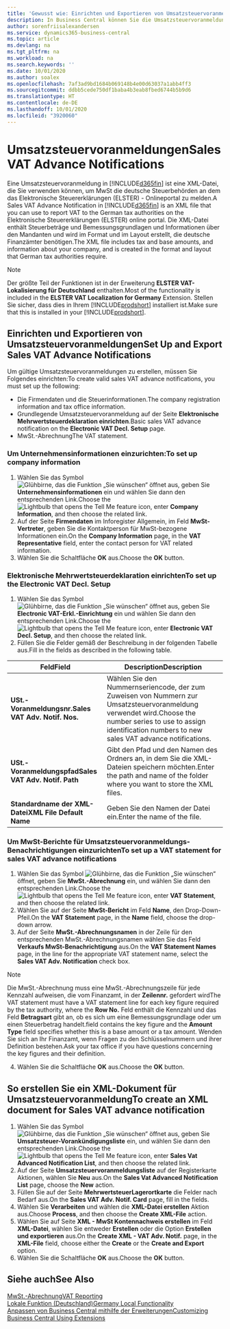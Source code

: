 ```yaml
---
title: 'Gewusst wie: Einrichten und Exportieren von Umsatzsteuervoranmeldungen'
description: In Business Central können Sie die Umsatzsteuervoranmeldungsdatei-Benachrichtigung elektronisch an das Portal übermitteln.
author: sorenfriisalexandersen
ms.service: dynamics365-business-central
ms.topic: article
ms.devlang: na
ms.tgt_pltfrm: na
ms.workload: na
ms.search.keywords: ''
ms.date: 10/01/2020
ms.author: soalex
ms.openlocfilehash: 7af3ad9bd1684b069148b4e00d63037a1abb4ff3
ms.sourcegitcommit: ddbb5cede750df1baba4b3eab8fbed6744b5b9d6
ms.translationtype: HT
ms.contentlocale: de-DE
ms.lasthandoff: 10/01/2020
ms.locfileid: "3920060"
---
```

# <a name="sales-vat-advance-notifications"></a><span data-ttu-id="93d85-103">Umsatzsteuervoranmeldungen</span><span class="sxs-lookup"><span data-stu-id="93d85-103">Sales VAT Advance Notifications</span></span>  
<span data-ttu-id="93d85-104">Eine Umsatzsteuervoranmeldung in [!INCLUDE[d365fin](../../includes/d365fin_md.md)] ist eine XML-Datei, die Sie verwenden können, um MwSt die deutsche Steuerbehörden an dem das Elektronische Steuererklärungen (ELSTER) - Onlineportal zu melden.</span><span class="sxs-lookup"><span data-stu-id="93d85-104">A Sales VAT Advance Notification in [!INCLUDE[d365fin](../../includes/d365fin_md.md)] is an XML file that you can use to report VAT to the German tax authorities on the Elektronische Steuererklärungen (ELSTER) online portal.</span></span> <span data-ttu-id="93d85-105">Die XML-Datei enthält Steuerbeträge und Bemessungsgrundlagen und Informationen über den Mandanten und wird im Format und im Layout erstellt, die deutsche Finanzämter benötigen.</span><span class="sxs-lookup"><span data-stu-id="93d85-105">The XML file includes tax and base amounts, and information about your company, and is created in the format and layout that German tax authorities require.</span></span>    

> [!NOTE]
 >  <span data-ttu-id="93d85-106">Der größte Teil der Funktionen ist in der Erweiterung **ELSTER VAT-Lokalisierung für Deutschland** enthalten.</span><span class="sxs-lookup"><span data-stu-id="93d85-106">Most of the functionality is included in the **ELSTER VAT Localization for Germany** Extension.</span></span> <span data-ttu-id="93d85-107">Stellen Sie sicher, dass dies in Ihrem [!INCLUDE[prodshort](../../includes/prodshort.md)] installiert ist.</span><span class="sxs-lookup"><span data-stu-id="93d85-107">Make sure that this is installed in your [!INCLUDE[prodshort](../../includes/prodshort.md)].</span></span>
 
 
## <a name="set-up-and-export-sales-vat-advance-notifications"></a><span data-ttu-id="93d85-108">Einrichten und Exportieren von Umsatzsteuervoranmeldungen</span><span class="sxs-lookup"><span data-stu-id="93d85-108">Set Up and Export Sales VAT Advance Notifications</span></span>
<span data-ttu-id="93d85-109">Um gültige Umsatzsteuervoranmeldungen zu erstellen, müssen Sie Folgendes einrichten:</span><span class="sxs-lookup"><span data-stu-id="93d85-109">To create valid sales VAT advance notifications, you must set up the following:</span></span>  

- <span data-ttu-id="93d85-110">Die Firmendaten und die Steuerinformationen.</span><span class="sxs-lookup"><span data-stu-id="93d85-110">The company registration information and tax office information.</span></span>  
- <span data-ttu-id="93d85-111">Grundlegende Umsatzsteuervoranmeldung auf der Seite **Elektronische Mehrwertsteuerdeklaration einrichten**.</span><span class="sxs-lookup"><span data-stu-id="93d85-111">Basic sales VAT advance notification on the **Electronic VAT Decl. Setup** page.</span></span>
- <span data-ttu-id="93d85-112">MwSt.-Abrechnung</span><span class="sxs-lookup"><span data-stu-id="93d85-112">The VAT statement.</span></span>  

### <a name="to-set-up-company-information"></a><span data-ttu-id="93d85-113">Um Unternehmensinformationen einzurichten:</span><span class="sxs-lookup"><span data-stu-id="93d85-113">To set up company information</span></span>  
1. <span data-ttu-id="93d85-114">Wählen Sie das Symbol ![Glühbirne, das die Funktion „Sie wünschen“ öffnet](../../media/ui-search/search_small.png "Sagen Sie mir, was Sie tun wollen") aus, geben Sie **Unternehmensinformationen** ein und wählen Sie dann den entsprechenden Link.</span><span class="sxs-lookup"><span data-stu-id="93d85-114">Choose the ![Lightbulb that opens the Tell Me feature](../../media/ui-search/search_small.png "Tell me what you want to do") icon, enter **Company Information**, and then choose the related link.</span></span>  
2. <span data-ttu-id="93d85-115">Auf der Seite **Firmendaten** im Inforegister Allgemein, im Feld **MwSt-Vertreter**, geben Sie die Kontaktperson für MwSt-bezogene Informationen ein.</span><span class="sxs-lookup"><span data-stu-id="93d85-115">On the **Company Information** page, in the **VAT Representative** field, enter the contact person for VAT related information.</span></span>  
3. <span data-ttu-id="93d85-116">Wählen Sie die Schaltfläche **OK** aus.</span><span class="sxs-lookup"><span data-stu-id="93d85-116">Choose the **OK** button.</span></span>  

### <a name="to-set-up-the-electronic-vat-decl-setup"></a><span data-ttu-id="93d85-117">Elektronische Mehrwertsteuerdeklaration einrichten</span><span class="sxs-lookup"><span data-stu-id="93d85-117">To set up the Electronic VAT Decl. Setup</span></span>
1. <span data-ttu-id="93d85-118">Wählen Sie das Symbol ![Glühbirne, das die Funktion „Sie wünschen“ öffnet](../../media/ui-search/search_small.png "Sagen Sie mir, was Sie tun wollen") aus, geben Sie **Electronic VAT-Erkl.-Einrichtung** ein und wählen Sie dann den entsprechenden Link.</span><span class="sxs-lookup"><span data-stu-id="93d85-118">Choose the ![Lightbulb that opens the Tell Me feature](../../media/ui-search/search_small.png "Tell me what you want to do") icon, enter **Electronic VAT Decl. Setup**, and then choose the related link.</span></span>
2. <span data-ttu-id="93d85-119">Füllen Sie die Felder gemäß der Beschreibung in der folgenden Tabelle aus.</span><span class="sxs-lookup"><span data-stu-id="93d85-119">Fill in the fields as described in the following table.</span></span>

|<span data-ttu-id="93d85-120">Feld</span><span class="sxs-lookup"><span data-stu-id="93d85-120">Field</span></span>|<span data-ttu-id="93d85-121">Description</span><span class="sxs-lookup"><span data-stu-id="93d85-121">Description</span></span>|
|-----|-----|
|<span data-ttu-id="93d85-122">**USt.-Voranmeldungsnr.**</span><span class="sxs-lookup"><span data-stu-id="93d85-122">**Sales VAT Adv. Notif. Nos.**</span></span>|<span data-ttu-id="93d85-123">Wählen Sie den Nummernseriencode, der zum Zuweisen von Nummern zur Umsatzsteuervoranmeldung verwendet wird.</span><span class="sxs-lookup"><span data-stu-id="93d85-123">Choose the number series to use to assign identification numbers to new sales VAT advance notifications.</span></span>|
|<span data-ttu-id="93d85-124">**USt.-Voranmeldungspfad**</span><span class="sxs-lookup"><span data-stu-id="93d85-124">**Sales VAT Adv. Notif. Path**</span></span>|<span data-ttu-id="93d85-125">Gibt den Pfad und den Namen des Ordners an, in dem Sie die XML-Dateien speichern möchten.</span><span class="sxs-lookup"><span data-stu-id="93d85-125">Enter the path and name of the folder where you want to store the XML files.</span></span>|
|<span data-ttu-id="93d85-126">**Standardname der XML-Datei**</span><span class="sxs-lookup"><span data-stu-id="93d85-126">**XML File Default Name**</span></span>|<span data-ttu-id="93d85-127">Geben Sie den Namen der Datei ein.</span><span class="sxs-lookup"><span data-stu-id="93d85-127">Enter the name of the file.</span></span>|

### <a name="to-set-up-a-vat-statement-for-sales-vat-advance-notifications"></a><span data-ttu-id="93d85-128">Um MwSt-Berichte für Umsatzsteuervoranmeldungs-Benachrichtigungen einzurichten</span><span class="sxs-lookup"><span data-stu-id="93d85-128">To set up a VAT statement for sales VAT advance notifications</span></span>  
1.  <span data-ttu-id="93d85-129">Wählen Sie das Symbol ![Glühbirne, das die Funktion „Sie wünschen“](../../media/ui-search/search_small.png "Sagen Sie mir, was Sie tun wollen") öffnet, geben Sie **MwSt.-Abrechnung** ein, und wählen Sie dann den entsprechenden Link.</span><span class="sxs-lookup"><span data-stu-id="93d85-129">Choose the ![Lightbulb that opens the Tell Me feature](../../media/ui-search/search_small.png "Tell me what you want to do") icon, enter **VAT Statement**, and then choose the related link.</span></span>  
2.  <span data-ttu-id="93d85-130">Wählen Sie auf der Seite **MwSt-Bericht** im Feld **Name**, den Drop-Down-Pfeil.</span><span class="sxs-lookup"><span data-stu-id="93d85-130">On the **VAT Statement** page, in the **Name** field, choose the drop-down arrow.</span></span>  
3.  <span data-ttu-id="93d85-131">Auf der Seite **MwSt.-Abrechnungsnamen** in der Zeile für den entsprechenden MwSt.-Abrechnungsnamen wählen Sie das Feld **Verkaufs MwSt-Benachrichtigung** aus.</span><span class="sxs-lookup"><span data-stu-id="93d85-131">On the **VAT Statement Names** page, in the line for the appropriate VAT statement name, select the **Sales VAT Adv. Notification** check box.</span></span>

> [!NOTE]  
 >  <span data-ttu-id="93d85-132">Die MwSt.-Abrechnung muss eine MwSt.-Abrechnungszeile für jede Kennzahl aufweisen, die vom Finanzamt, in der **Zeilennr.** gefordert wird</span><span class="sxs-lookup"><span data-stu-id="93d85-132">The VAT statement must have a VAT statement line for each key figure required by the tax authority, where the **Row No.**</span></span> <span data-ttu-id="93d85-133">Feld enthält die Kennzahl und das Feld **Betragsart** gibt an, ob es sich um eine Bemessungsgrundlage oder um einen Steuerbetrag handelt.</span><span class="sxs-lookup"><span data-stu-id="93d85-133">field contains the key figure and the **Amount Type** field specifies whether this is a base amount or a tax amount.</span></span> <span data-ttu-id="93d85-134">Wenden Sie sich an Ihr Finanzamt, wenn Fragen zu den Schlüsselnummern und ihrer Definition bestehen.</span><span class="sxs-lookup"><span data-stu-id="93d85-134">Ask your tax office if you have questions concerning the key figures and their definition.</span></span>

4. <span data-ttu-id="93d85-135">Wählen Sie die Schaltfläche **OK** aus.</span><span class="sxs-lookup"><span data-stu-id="93d85-135">Choose the **OK** button.</span></span>  

## <a name="to-create-an-xml-document-for-sales-vat-advance-notification"></a><span data-ttu-id="93d85-136">So erstellen Sie ein XML-Dokument für Umsatzsteuervoranmeldung</span><span class="sxs-lookup"><span data-stu-id="93d85-136">To create an XML document for Sales VAT advance notification</span></span>  
1. <span data-ttu-id="93d85-137">Wählen Sie das Symbol ![Glühbirne, das die Funktion „Sie wünschen“ öffnet](../../media/ui-search/search_small.png "Tell Me-Funktion") aus, geben Sie **Umsatzsteuer-Vorankündigungsliste** ein, und wählen Sie dann den entsprechenden Link.</span><span class="sxs-lookup"><span data-stu-id="93d85-137">Choose the ![Lightbulb that opens the Tell Me feature](../../media/ui-search/search_small.png "Tell me what you want to do") icon, enter **Sales Vat Advanced Notification List**, and then choose the related link.</span></span>  
2. <span data-ttu-id="93d85-138">Auf der Seite **Umsatzsteuervoranmeldungsliste** auf der Registerkarte Aktionen, wählen Sie **Neu** aus.</span><span class="sxs-lookup"><span data-stu-id="93d85-138">On the **Sales Vat Advanced Notification List** page, choose the **New** action.</span></span>  
3. <span data-ttu-id="93d85-139">Füllen Sie auf der Seite **MehrwertsteuerLagerortkarte** die Felder nach Bedarf aus.</span><span class="sxs-lookup"><span data-stu-id="93d85-139">On the **Sales VAT Adv. Notif. Card** page, fill in the fields.</span></span>
4. <span data-ttu-id="93d85-140">Wählen Sie **Verarbeiten** und wählen die **XML-Datei erstellen** Aktion aus.</span><span class="sxs-lookup"><span data-stu-id="93d85-140">Choose **Process**, and then choose the **Create XML-File** action.</span></span>  
5. <span data-ttu-id="93d85-141">Wählen Sie auf Seite **XML - MwSt Kontennachweis erstellen** im Feld **XML-Datei**, wählen Sie entweder **Erstellen** oder die Option **Erstellen und exportieren** aus.</span><span class="sxs-lookup"><span data-stu-id="93d85-141">On the **Create XML - VAT Adv. Notif.** page, in the **XML-File** field, choose either the **Create** or the **Create and Export** option.</span></span>  
6. <span data-ttu-id="93d85-142">Wählen Sie die Schaltfläche **OK** aus.</span><span class="sxs-lookup"><span data-stu-id="93d85-142">Choose the **OK** button.</span></span>  

## <a name="see-also"></a><span data-ttu-id="93d85-143">Siehe auch</span><span class="sxs-lookup"><span data-stu-id="93d85-143">See Also</span></span>
[<span data-ttu-id="93d85-144">MwSt.-Abrechnung</span><span class="sxs-lookup"><span data-stu-id="93d85-144">VAT Reporting</span></span>](vat-reporting.md)  
[<span data-ttu-id="93d85-145">Lokale Funktion (Deutschland)</span><span class="sxs-lookup"><span data-stu-id="93d85-145">Germany Local Functionality</span></span>](germany-local-functionality.md)  
[<span data-ttu-id="93d85-146">Anpassen von Business Central mithilfe der Erweiterungen</span><span class="sxs-lookup"><span data-stu-id="93d85-146">Customizing Business Central Using Extensions</span></span>](../../ui-extensions.md)  
